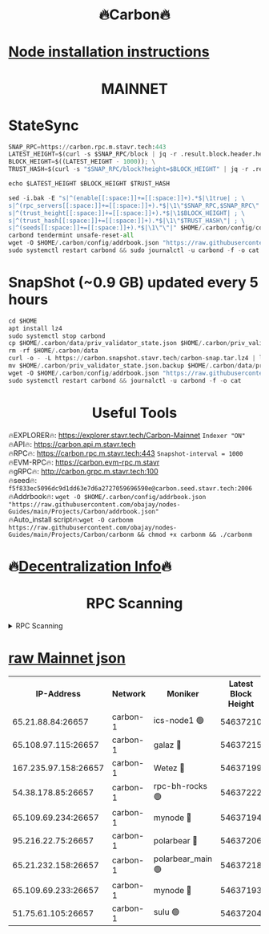 <h1 align="center"> 🔥Carbon🔥</h1>

[Node installation instructions](https://github.com/obajay/nodes-Guides/tree/main/Projects/Carbon)
=
<h1 align="center"> MAINNET</h1>

# StateSync
```python
SNAP_RPC=https://carbon.rpc.m.stavr.tech:443
LATEST_HEIGHT=$(curl -s $SNAP_RPC/block | jq -r .result.block.header.height); \
BLOCK_HEIGHT=$((LATEST_HEIGHT - 1000)); \
TRUST_HASH=$(curl -s "$SNAP_RPC/block?height=$BLOCK_HEIGHT" | jq -r .result.block_id.hash)

echo $LATEST_HEIGHT $BLOCK_HEIGHT $TRUST_HASH

sed -i.bak -E "s|^(enable[[:space:]]+=[[:space:]]+).*$|\1true| ; \
s|^(rpc_servers[[:space:]]+=[[:space:]]+).*$|\1\"$SNAP_RPC,$SNAP_RPC\"| ; \
s|^(trust_height[[:space:]]+=[[:space:]]+).*$|\1$BLOCK_HEIGHT| ; \
s|^(trust_hash[[:space:]]+=[[:space:]]+).*$|\1\"$TRUST_HASH\"| ; \
s|^(seeds[[:space:]]+=[[:space:]]+).*$|\1\"\"|" $HOME/.carbon/config/config.toml
carbond tendermint unsafe-reset-all
wget -O $HOME/.carbon/config/addrbook.json "https://raw.githubusercontent.com/obajay/nodes-Guides/main/Projects/Carbon/addrbook.json"
sudo systemctl restart carbond && sudo journalctl -u carbond -f -o cat
```
# SnapShot (~0.9 GB) updated every 5 hours
```python
cd $HOME
apt install lz4
sudo systemctl stop carbond
cp $HOME/.carbon/data/priv_validator_state.json $HOME/.carbon/priv_validator_state.json.backup
rm -rf $HOME/.carbon/data
curl -o - -L https://carbon.snapshot.stavr.tech/carbon-snap.tar.lz4 | lz4 -c -d - | tar -x -C $HOME/.carbon --strip-components 2
mv $HOME/.carbon/priv_validator_state.json.backup $HOME/.carbon/data/priv_validator_state.json
wget -O $HOME/.carbon/config/addrbook.json "https://raw.githubusercontent.com/obajay/nodes-Guides/main/Projects/Carbon/addrbook.json"
sudo systemctl restart carbond && journalctl -u carbond -f -o cat
```

 <h1 align="center"> Useful Tools</h1>

🔥EXPLORER🔥:     https://explorer.stavr.tech/Carbon-Mainnet        `Indexer "ON"` \
🔥API🔥:          https://carbon.api.m.stavr.tech \
🔥RPC🔥:          https://carbon.rpc.m.stavr.tech:443              `Snapshot-interval = 1000` \
🔥EVM-RPC🔥:      https://carbon.evm-rpc.m.stavr \
🔥gRPC🔥:         http://carbon.grpc.m.stavr.tech:100 \
🔥seed🔥:      `f5f833ec5096dc9d1dd63e7d6a2727059696590e@carbon.seed.stavr.tech:2006` \
🔥Addrbook🔥:  `wget -O $HOME/.carbon/config/addrbook.json "https://raw.githubusercontent.com/obajay/nodes-Guides/main/Projects/Carbon/addrbook.json"` \
🔥Auto_install script🔥:`wget -O carbonm https://raw.githubusercontent.com/obajay/nodes-Guides/main/Projects/Carbon/carbonm && chmod +x carbonm && ./carbonm`

🔥[Decentralization Info](https://github.com/obajay/StateSync-snapshots/tree/main/Projects/Carbon/Decentralization)🔥
=
<h1 align="center"> RPC Scanning</h1>

<details>
<summary>RPC Scanning</summary>

<h2 align="center"> We scan nodes in real time every 4 hours. And we provide the final result of RPC endpoints.
We cannot influence the operation of these nodes in any way. </h2>


```python
If Voting Power is higher than 0 --> then the Node is a validator of the network and may be subject to attack and be a potential threat to the chain.
```
```python
We marked such validators with a red symbol
```

</details>

[raw Mainnet json](https://rpc-check.carbonm.stavr.tech/carbonm/rpc-carbonm-result.json)
=


<table><tr><th>IP-Address</th><th>Network</th><th>Moniker</th><th>Latest Block Height</th><th>Earliest Block Height</th><th>Catching Up</th><th>Tx Index</th><th>Voting Power</th><th>Scan Time</th></tr><tr><td>65.21.88.84:26657</td><td>carbon-1</td><td>ics-node1 🟢</td><td>54637210</td><td>21164241</td><td>False</td><td>off</td><td>0</td><td>2024-03-08T22:13:26.941595896UTC</td></tr><tr><td>65.108.97.115:26657</td><td>carbon-1</td><td>galaz 🔴</td><td>54637215</td><td>47374001</td><td>False</td><td>on</td><td>10574139352</td><td>2024-03-08T22:13:37.429948780UTC</td></tr><tr><td>167.235.97.158:26657</td><td>carbon-1</td><td>Wetez 🔴</td><td>54637199</td><td>48067570</td><td>False</td><td>on</td><td>1366153070</td><td>2024-03-08T22:13:05.100383557UTC</td></tr><tr><td>54.38.178.85:26657</td><td>carbon-1</td><td>rpc-bh-rocks 🟢</td><td>54637222</td><td>53130001</td><td>False</td><td>on</td><td>0</td><td>2024-03-08T22:13:52.239462787UTC</td></tr><tr><td>65.109.69.234:26657</td><td>carbon-1</td><td>mynode 🔴</td><td>54637194</td><td>53160001</td><td>False</td><td>off</td><td>12999966533</td><td>2024-03-08T22:12:47.671672464UTC</td></tr><tr><td>95.216.22.75:26657</td><td>carbon-1</td><td>polarbear 🔴</td><td>54637206</td><td>54283001</td><td>False</td><td>on</td><td>10277348958</td><td>2024-03-08T22:13:20.526826088UTC</td></tr><tr><td>65.21.232.158:26657</td><td>carbon-1</td><td>polarbear_main 🟢</td><td>54637218</td><td>54286001</td><td>False</td><td>off</td><td>0</td><td>2024-03-08T22:13:45.870113577UTC</td></tr><tr><td>65.109.69.233:26657</td><td>carbon-1</td><td>mynode 🔴</td><td>54637193</td><td>54380001</td><td>False</td><td>off</td><td>8104468697</td><td>2024-03-08T22:12:47.379740714UTC</td></tr><tr><td>51.75.61.105:26657</td><td>carbon-1</td><td>sulu 🟢</td><td>54637204</td><td>54542001</td><td>False</td><td>off</td><td>0</td><td>2024-03-08T22:13:16.152100926UTC</td></tr></table>
